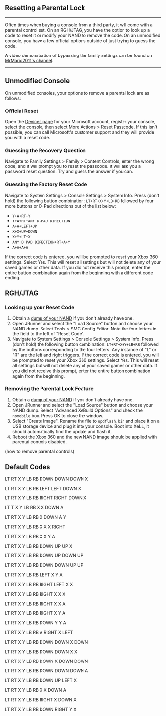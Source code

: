 ## Resetting a Parental Lock

------

Often times when buying a console from a third party, it will come  with a parental control set. On an RGH/JTAG, you have the option to look up a code to reset it or modify your NAND to remove the code. On an  unmodified console, you have a few official options outside of just  trying to guess the code.

A video demonstration of bypassing the family settings can be found on [MrMario2011's channel](https://youtu.be/nOdtG7z38us?list=PL1CadovfabPskGb2Ur4kBGzD5s7DzQw5I).

------

## Unmodified Console

On unmodified consoles, your options to remove a parental lock are as follows:

### Official Reset

Open the [Devices page](https://account.microsoft.com/devices) for your Microsoft account, register your console, select the console,  then select More Actions > Reset Passcode. If this isn't possible,  you can call Microsoft's customer support and they will provide you with a reset code. 

### Guessing the Recovery Question

Navigate to Family Settings > Family > Content Controls, enter  the wrong code, and it will prompt you to reset the passcode. It will  ask you a password reset question. Try and guess the answer if you can.

### Guessing the Factory Reset Code

Navigate to System Settings > Console Settings > System Info. Press (don't hold) the following button combination: `LT+RT+X+Y+LB+RB` followed by four more buttons or D-Pad directions out of the list below:

- `Y+A+RT+Y`
- `Y+A+RT+ANY D-PAD DIRECTION`
- `A+A+LEFT+UP` 
- `X+X+UP+DOWN`
- `X+Y+LT+X`
- `ANY D PAD DIRECTION+RT+A+Y`
- `A+A+A+A` 

If the correct code is entered, you will be prompted to reset your  Xbox 360 settings. Select Yes. This will reset all settings but will not delete any of your saved games or other data. If you did not receive  this prompt, enter the entire button combination again from the  beginning with a different code ending.

## RGH/JTAG

### Looking up your Reset Code

1. Obtain a [dump of your NAND](https://www.reddit.com/r/360hacks/wiki/nand_backup) if you don't already have one. 
2. Open JRunner and select the "Load Source" button and choose your  NAND dump. Select Tools > SMC Config Editor. Note the four letters in the field to the left of "Reset Code". 
3. Navigate to System Settings > Console Settings > System Info. Press (don't hold) the following button combination: `LT+RT+X+Y+LB+RB` followed by the buttons corresponding to the four letters. Any instance of "L" or "R" are the left and right triggers. If the correct code is  entered, you will be prompted to reset your Xbox 360 settings. Select  Yes. This will reset all settings but will not delete any of your saved  games or other data. If you did not receive this prompt, enter the  entire button combination again from the beginning. 

### Removing the Parental Lock Feature

1. Obtain a [dump of your NAND](https://www.reddit.com/r/360hacks/wiki/nand_backup) if you don't already have one. 
2. Open JRunner and select the "Load Source" button and choose your NAND dump. Select "Advanced XeBuild Options" and check the `nomobile` box. Press OK to close the window.
3. Select "Create Image". Rename the file to `updflash.bin` and place it on a USB storage device and plug it into your console.  Boot into XeLL, it should automatically find the update and flash it.
4. Reboot the Xbox 360 and the new NAND image should be applied with parental controls disabled.



(how to remove parental controls)

## Default Codes

LT RT X Y LB RB DOWN DOWN DOWN X

LT RT X Y LB RB LEFT LEFT DOWN X

LT RT X Y LB RB RIGHT RIGHT DOWN X

LT T X Y LB RB X X DOWN A

LT RT X Y LB RB X DOWN A Y

LT RT X Y LB RB X X X RIGHT

LT RT X Y LB RB X X Y A

LT RT X Y LB RB DOWN UP UP X

LT RT X Y LB RB DOWN UP DOWN UP

LT RT X Y LB RB DOWN DOWN UP UP

LT RT X Y LB RB LEFT X Y A

LT RT X Y LB RB RIGHT LEFT X X

LT RT X Y LB RB RIGHT X X X

LT RT X Y LB RB RIGHT X X A

LT RT X Y LB RB RIGHT X Y A

LT RT X Y LB RB DOWN Y Y A

LT RT X Y LB RB A RIGHT X LEFT

LT RT X Y LB RB DOWN DOWN X DOWN

LT RT X Y LB RB DOWN DOWN X X

LT RT X Y LB RB DOWN X DOWN DOWN

LT RT X Y LB RB DOWN DOWN DOWN A

LT RT X Y LB RB DOWN UP LEFT X

LT RT X Y LB RB X X DOWN A

LT RT X Y LB RB RIGHT X DOWN X

LT RT X Y LB RB DOWN RIGHT Y X